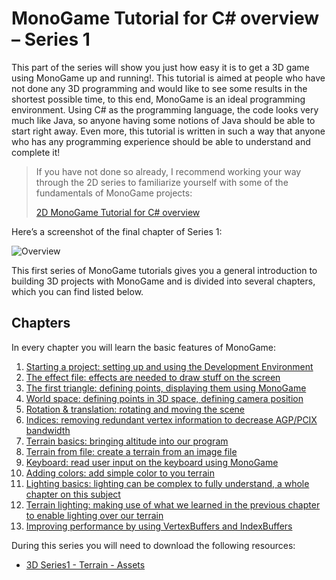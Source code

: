 # MonoGame Tutorial for C# overview – Series 1

This part of the series will show you just how easy it is to get a 3D game using MonoGame up and running!. This tutorial is aimed at people who have not done any 3D programming and would like to see some results in the shortest possible time, to this end, MonoGame is an ideal programming environment. Using C# as the programming language, the code looks very much like Java, so anyone having some notions of Java should be able to start right away. Even more, this tutorial is written in such a way that anyone who has any programming experience should be able to understand and complete it!

> If you have not done so already, I recommend working your way through the 2D series to familiarize yourself with some of the fundamentals of MonoGame projects:
>
> [2D MonoGame Tutorial for C# overview](https://github.com/SimonDarksideJ/XNAGameStudio/wiki/Riemers2DXNAoverview)

Here’s a screenshot of the final chapter of Series 1:

![Overview](https://github.com/simondarksidej/XNAGameStudio/raw/archive/Images/Riemers/3DXNA1-0Overview1.jpg?raw=true)

This first series of MonoGame tutorials gives you a general introduction to building 3D projects with MonoGame and is divided into several chapters, which you can find listed below. 

## Chapters

In every chapter you will learn the basic features of MonoGame:

1. [Starting a project: setting up and using the Development Environment](Riemers3DXNA1Terrain01starting)
2. [The effect file: effects are needed to draw stuff on the screen](Riemers3DXNA1Terrain02effect)
3. [The first triangle: defining points, displaying them using MonoGame](Riemers3DXNA1Terrain03triangles)
4. [World space: defining points in 3D space, defining camera position](Riemers3DXNA1Terrain04worldspace)
5. [Rotation & translation: rotating and moving the scene](Riemers3DXNA1Terrain05rotation)
6. [Indices: removing redundant vertex information to decrease AGP/PCIX bandwidth](Riemers3DXNA1Terrain06indices)
7. [Terrain basics: bringing altitude into our program](Riemers3DXNA1Terrain07terrainbasics)
8. [Terrain from file: create a terrain from an image file](Riemers3DXNA1Terrain08terrainfile)
9. [Keyboard: read user input on the keyboard using MonoGame](Riemers3DXNA1Terrain09keyboard)
10. [Adding colors: add simple color to you terrain](Riemers3DXNA1Terrain10colors)
11. [Lighting basics: lighting can be complex to fully understand, a whole chapter on this subject](Riemers3DXNA1Terrain11lighting)
12. [Terrain lighting: making use of what we learned in the previous chapter to enable lighting over our terrain](Riemers3DXNA1Terrain12terrainlighting)
13. [Improving performance by using VertexBuffers and IndexBuffers](Riemers3DXNA1Terrain13buffers)

During this series you will need to download the following resources:

* [3D Series1 - Terrain - Assets](https://github.com/SimonDarksideJ/XNAGameStudio/raw/archive/Samples/Riemers/3D%20Series1%20-%20Terrain%20-%20Assets.zip)
